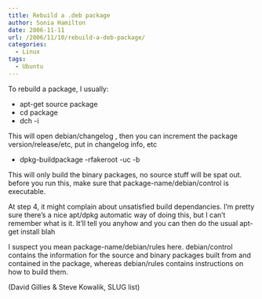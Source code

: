 ```yaml
---
title: Rebuild a .deb package
author: Sonia Hamilton
date: 2006-11-11
url: /2006/11/10/rebuild-a-deb-package/
categories:
  - Linux
tags:
  - Ubuntu
---
```

To rebuild a package, I usually:

  * apt-get source package
  * cd package
  * dch -i

This will open debian/changelog , then you can increment the package version/release/etc, put in changelog info, etc

  * dpkg-buildpackage -rfakeroot -uc -b

This will only build the binary packages, no source stuff will be spat out. before you run this, make sure that package-name/debian/control is executable.

At step 4, it might complain about unsatisfied build dependancies. I&#8217;m pretty sure there&#8217;s a nice apt/dpkg automatic way of doing this, but I can&#8217;t remember what is it. It&#8217;ll tell you anyhow and you can then do the usual apt-get install blah

I suspect you mean package-name/debian/rules here. debian/control contains the information for the source and binary packages built from and contained in the package, whereas debian/rules contains instructions on how to build them.

(David Gillies & Steve Kowalik, SLUG list)
